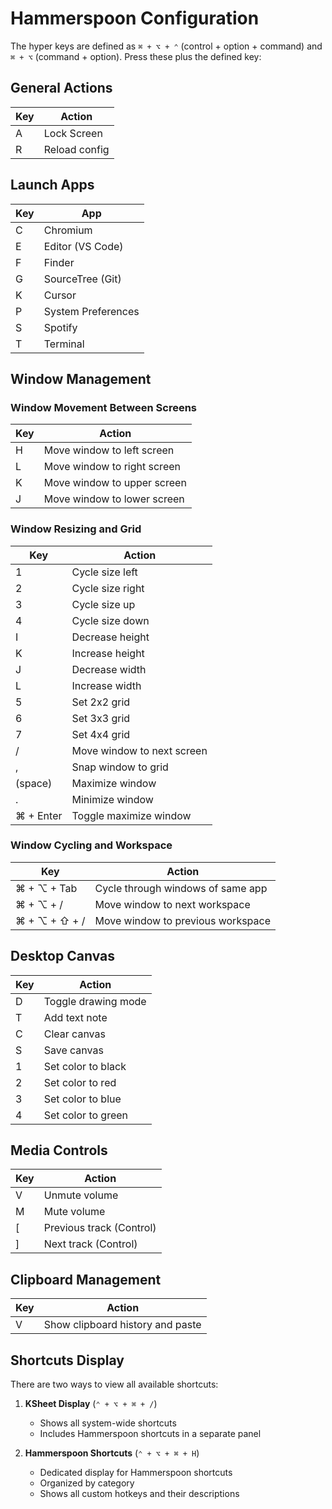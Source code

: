 # Hammerspoon Configuration

The hyper keys are defined as `⌘ + ⌥ + ⌃` (control + option + command) and `⌘ + ⌥` (command + option). Press these plus the defined key:

## General Actions

| Key | Action        |
| --- | ------------- |
| A   | Lock Screen   |
| R   | Reload config |

## Launch Apps

| Key | App                |
| --- | ------------------ |
| C   | Chromium           |
| E   | Editor (VS Code)   |
| F   | Finder             |
| G   | SourceTree (Git)   |
| K   | Cursor             |
| P   | System Preferences |
| S   | Spotify            |
| T   | Terminal           |

## Window Management

### Window Movement Between Screens
| Key | Action                    |
| --- | ------------------------- |
| H   | Move window to left screen |
| L   | Move window to right screen|
| K   | Move window to upper screen|
| J   | Move window to lower screen|

### Window Resizing and Grid
| Key | Action                    |
| --- | ------------------------- |
| 1   | Cycle size left          |
| 2   | Cycle size right         |
| 3   | Cycle size up            |
| 4   | Cycle size down          |
| I   | Decrease height          |
| K   | Increase height          |
| J   | Decrease width           |
| L   | Increase width           |
| 5   | Set 2x2 grid            |
| 6   | Set 3x3 grid            |
| 7   | Set 4x4 grid            |
| /   | Move window to next screen|
| ,   | Snap window to grid      |
| (space) | Maximize window    |
| .   | Minimize window          |
| ⌘ + Enter | Toggle maximize window |

### Window Cycling and Workspace
| Key | Action                              |
| --- | ----------------------------------- |
| ⌘ + ⌥ + Tab | Cycle through windows of same app |
| ⌘ + ⌥ + /   | Move window to next workspace     |
| ⌘ + ⌥ + ⇧ + / | Move window to previous workspace |

## Desktop Canvas
| Key | Action                    |
| --- | ------------------------- |
| D   | Toggle drawing mode       |
| T   | Add text note            |
| C   | Clear canvas             |
| S   | Save canvas              |
| 1   | Set color to black       |
| 2   | Set color to red         |
| 3   | Set color to blue        |
| 4   | Set color to green       |

## Media Controls

| Key | Action                   |
| --- | ------------------------ |
| V   | Unmute volume            |
| M   | Mute volume              |
| [   | Previous track (Control) |
| ]   | Next track (Control)     |

## Clipboard Management

| Key | Action                              |
| --- | ----------------------------------- |
| V   | Show clipboard history and paste    |

## Shortcuts Display

There are two ways to view all available shortcuts:

1. **KSheet Display** (`⌃ + ⌥ + ⌘ + /`)
   - Shows all system-wide shortcuts
   - Includes Hammerspoon shortcuts in a separate panel

2. **Hammerspoon Shortcuts** (`⌃ + ⌥ + ⌘ + H`)
   - Dedicated display for Hammerspoon shortcuts
   - Organized by category
   - Shows all custom hotkeys and their descriptions
